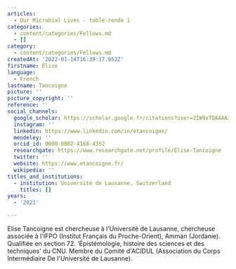 ```yaml
---
articles:
  - Our Microbial Lives - table-ronde 1
categories:
  - content/categories/Fellows.md
  - []
category:
  - content/categories/Fellows.md
createdAt: '2022-01-14T16:39:17.952Z'
firstname: Élise
language:
  - French
lastname: Tancoigne
picture: ''
picture_copyright: ''
reference: ''
social_channels:
  google_scholar: https://scholar.google.fr/citations?user=21W9xTQAAAAJ&hl=fr
  instagram: ''
  linkedin: https://www.linkedin.com/in/etancoigne/
  mendeley: ''
  orcid_id: 0000-0002-4168-4352
  researchgate: https://www.researchgate.net/profile/Elise-Tancoigne
  twitter: ''
  website: https://www.etancoigne.fr/
  wikipedia: ''
titles_and_institutions:
  - institution: Université de Lausanne, Switzerland
    titles: []
years:
  - '2021'

---
```

Elise Tancoigne est chercheuse à l’Université de Lausanne, chercheuse associée à l'IFPO (Institut Français du Proche-Orient), Amman (Jordanie). Qualifiée en section 72. 'Épistémologie, histoire des sciences et des techniques' du CNU. Membre du Comité d'ACIDUL (Association du Corps Intermédiaire De l'Université de Lausanne).